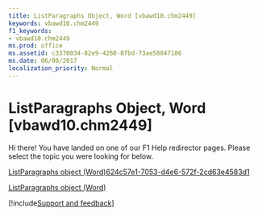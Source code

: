 ```yaml
---
title: ListParagraphs Object, Word [vbawd10.chm2449]
keywords: vbawd10.chm2449
f1_keywords:
- vbawd10.chm2449
ms.prod: office
ms.assetid: c3370034-82e9-4260-8fbd-73ae58047186
ms.date: 06/08/2017
localization_priority: Normal
---
```



# ListParagraphs Object, Word [vbawd10.chm2449]

Hi there! You have landed on one of our F1 Help redirector pages. Please select the topic you were looking for below.

[ListParagraphs object (Word)624c57e1-7053-d4e6-572f-2cd63e4583d1](https://msdn.microsoft.com/library/624c57e1-7053-d4e6-572f-2cd63e4583d1%28Office.15%29.aspx)

[ListParagraphs object (Word)](https://msdn.microsoft.com/library/759c510b-bca1-0b4b-005c-5a3783dd8e96%28Office.15%29.aspx)

[!include[Support and feedback](~/includes/feedback-boilerplate.md)]